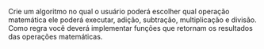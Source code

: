 

Crie um algoritmo no qual o usuário poderá escolher qual operação matemática 
ele poderá executar, adição, subtração, multiplicação e divisão. Como regra 
você deverá implementar funções que retornam os resultados das operações matemáticas.